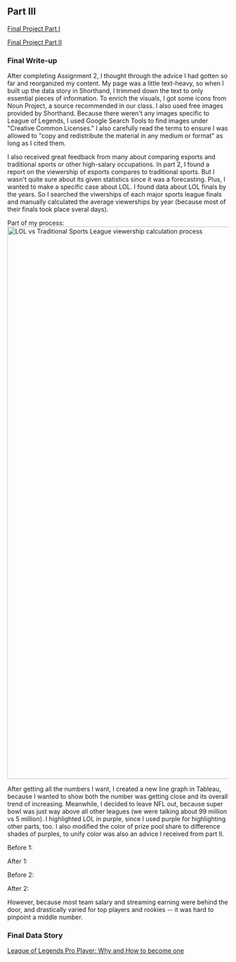 ## Part III

[Final Project Part I](/final-project-part1.md)

[Final Project Part II](/final-project-part2.md)


### Final Write-up

After completing Assignment 2, I thought through the advice I had gotten so far and reorganized my content. My page was a little text-heavy, so when I built up the data story in Shorthand, I trimmed down the text to only essential pieces of information. To enrich the visuals, I got some icons from Noun Project, a source recommended in our class. I also used free images provided by Shorthand. Because there weren't any images specific to League of Legends, I used Google Search Tools to find images under "Creative Common Licenses." I also carefully read the terms to ensure I was allowed to "copy and redistribute the material in any medium or format" as long as I cited them. 

I also received great feedback from many about comparing esports and traditional sports or other high-salary occupations. In part 2, I found a report on the viewership of esports compares to traditional sports. But I wasn't quite sure about its given statistics since it was a forecasting. Plus, I wanted to make a specific case about LOL. I found data about LOL finals by the years. So I searched the viwerships of each major sports league finals and manually calculated the average viewerships by year (because most of their finals took place sveral days). 

Part of my process:
<img width="1254" alt="LOL vs Traditional Sports League viewership calculation process" src="https://user-images.githubusercontent.com/101654251/206995046-8dfa4f20-c38b-4bed-995d-a064a3cdefac.png">

After getting all the numbers I want, I created a new line graph in Tableau, because I wanted to show both the number was getting close and its overall trend of increasing. Meanwhile, I decided to leave NFL out, because super bowl was just way above all other leagues (we were talking about 99 million vs 5 million). I highlighted LOL in purple, since I used purple for highlighting other parts, too. I also modified the color of prize pool share to difference shades of purples, to unify color was also an advice I received from part II.

Before 1:


After 1:

Before 2:

After 2:



However, because most team salary and streaming earning were behind the door, and drastically varied for top players and rookies -- it was hard to pinpoint a middle number. 


### Final Data Story
<a href = "https://preview.shorthand.com/Bim4h18O7p4bYrz8" > League of Legends Pro Player: Why and How to become one </a>

